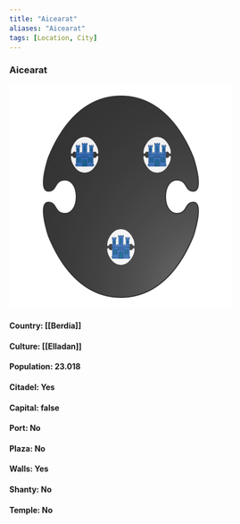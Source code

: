 ```yaml
---
title: "Aicearat"
aliases: "Aicearat"
tags: [Location, City]
---
```

### Aicearat
![](attachment/ba6b4162c20511637909e7f91425e86b.svg)

#### Country: [[Berdia]]

#### Culture: [[Elladan]]

#### Population: 23.018

#### Citadel: Yes

#### Capital: false

#### Port: No

#### Plaza: No

#### Walls: Yes

#### Shanty: No

#### Temple: No

